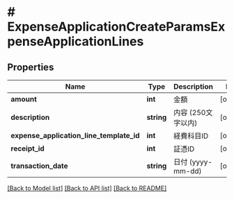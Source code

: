 # # ExpenseApplicationCreateParamsExpenseApplicationLines

## Properties

Name | Type | Description | Notes
------------ | ------------- | ------------- | -------------
**amount** | **int** | 金額 | [optional] 
**description** | **string** | 内容 (250文字以内) | [optional] 
**expense_application_line_template_id** | **int** | 経費科目ID | [optional] 
**receipt_id** | **int** | 証憑ID | [optional] 
**transaction_date** | **string** | 日付 (yyyy-mm-dd) | [optional] 

[[Back to Model list]](../../README.md#documentation-for-models) [[Back to API list]](../../README.md#documentation-for-api-endpoints) [[Back to README]](../../README.md)


